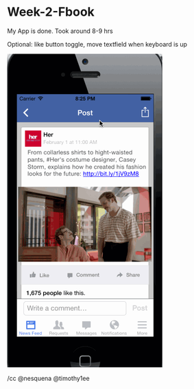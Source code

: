 Week-2-Fbook
============
My App is done.
Took around 8-9 hrs

Optional: like button toggle, move textfield when keyboard is up

![animated gif](https://github.com/diannasu/Week-2-Fbook/blob/master/Fbook.gif)

/cc @nesquena @timothy1ee
